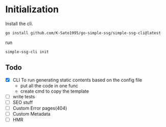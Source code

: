 # Initialization

Install the cli.

```
go install github.com/K-Sato1995/go-simple-ssg/simple-ssg-cli@latest
```

run 

```
simple-ssg-cli init
```


## Todo

- [x] CLI To run generating static contents based on the config file
  - put all the code in one func
  - create cmd to copy the template
- [ ] write tests
- [ ] SEO stuff
- [ ] Custom Error pages(404)
- [ ] Custom Metadata
- [ ] HMR
